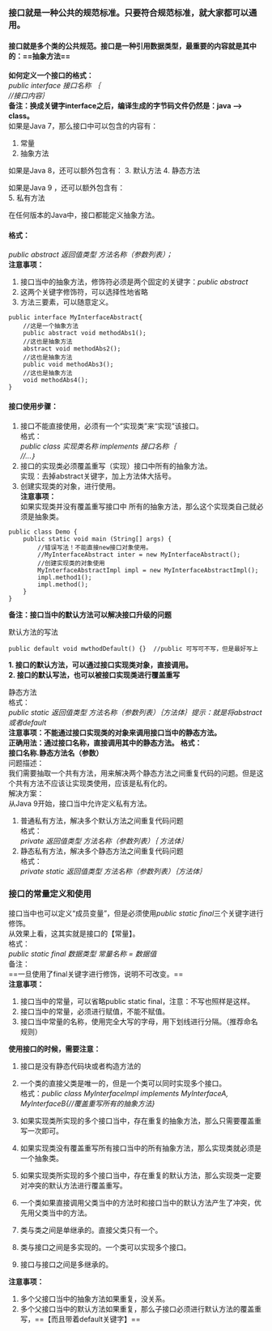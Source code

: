 ### 接口就是一种公共的规范标准。只要符合规范标准，就大家都可以通用。
#### 接口就是多个类的公共规范。接口是一种引用数据类型，最重要的内容就是其中的：==抽象方法==  
**如何定义一个接口的格式：**  
*public interface 接口名称 ｛  
  //接口内容｝*  
  **备注：换成关键字interface之后，编译生成的字节码文件仍然是：java --> class。**  
如果是Java 7，那么接口中可以包含的内容有：  
  1. 常量
  2. 抽象方法  
    
如果是Java 8，还可以额外包含有：
3. 默认方法
4. 静态方法  
  
如果是Java 9 ，还可以额外包含有：  
5. 私有方法   
  
在任何版本的Java中，接口都能定义抽象方法。  
#### 格式：  
*public abstract 返回值类型 方法名称（参数列表）；*  
**注意事项：**
1. 接口当中的抽象方法，修饰符必须是两个固定的关键字：*public abstract*
2. 这两个关键字修饰符，可以选择性地省略
3. 方法三要素，可以随意定义。
```
public interface MyInterfaceAbstract{
    //这是一个抽象方法
    public abstract void methodAbs1();
    //这也是抽象方法
    abstract void methodAbs2();
    //这也是抽象方法
    public void methodAbs3();
    //这也是抽象方法
    void methodAbs4();
}
```
#### 接口使用步骤：
1. 接口不能直接使用，必须有一个“实现类”来“实现”该接口。  
格式：  
*public class 实现类名称 implements 接口名称｛  
//...｝*
2. 接口的实现类必须覆盖重写（实现）接口中所有的抽象方法。  
实现：去掉abstract关键字，加上方法体大括号。
3. 创建实现类的对象，进行使用。  
**注意事项：**  
如果实现类并没有覆盖重写接口中 所有的抽象方法，那么这个实现类自己就必须是抽象类。
```
public class Demo {
    public static void main (String[] args) {
        //错误写法！不能直接new接口对象使用。
        //MyInterfaceAbstract inter = new MyInterfaceAbstract();
        //创建实现类的对象使用
        MyInterfaceAbstractImpl impl = new MyInterfaceAbstractImpl();
        impl.method1();
        impl.method();
    }
}
```
**备注：接口当中的默认方法可以解决接口升级的问题**
  
  默认方法的写法
  ```
  public default void mwthodDefault() {}  //public 可写可不写，但是最好写上
  ```
  **1. 接口的默认方法，可以通过接口实现类对象，直接调用。**   
  **2. 接口的默认写法，也可以被接口实现类进行覆盖重写**
   
   静态方法  
   格式：  
   *public static 返回值类型 方法名称（参数列表）｛方法体｝提示：就是将abstract或者default*  
   **注意事项：不能通过接口实现类的对象来调用接口当中的静态方法。  
   正确用法：通过接口名称，直接调用其中的静态方法。**
   **格式：  
   接口名称.静态方法名（参数）**  
   问题描述：  
   我们需要抽取一个共有方法，用来解决两个静态方法之间重复代码的问题。但是这个共有方法不应该让实现类使用，应该是私有化的。  
   解决方案：  
   从Java 9开始，接口当中允许定义私有方法。
   1. 普通私有方法，解决多个默认方法之间重复代码问题  
   格式：  
*private 返回值类型 方法名称（参数列表）｛
方法体｝*
2. 静态私有方法，解决多个静态方法之间重复代码问题  
格式：  
*private static 返回值类型 方法名称（参数列表）｛方法体｝*


### 接口的常量定义和使用
接口当中也可以定义“成员变量”，但是必须使用*public static final*三个关键字进行修饰。  
从效果上看，这其实就是接口的【常量】。  
格式：  
*public static final 数据类型 常量名称 = 数据值*  
备注：  
==一旦使用了final关键字进行修饰，说明不可改变。==  
**注意事项：**  
1. 接口当中的常量，可以省略public static final，注意：不写也照样是这样。
2. 接口当中的常量，必须进行赋值，不能不赋值。
3. 接口当中常量的名称，使用完全大写的字母，用下划线进行分隔。（推荐命名规则）  
  
**使用接口的时候，需要注意：**
1. 接口是没有静态代码块或者构造方法的
2. 一个类的直接父类是唯一的，但是一个类可以同时实现多个接口。  
格式：*public class MyInterfaceImpl implements MyInterfaceA, MyInterfaceB{//覆盖重写所有的抽象方法}*
3. 如果实现类所实现的多个接口当中，存在重复的抽象方法，那么只需要覆盖重写一次即可。
4. 如果实现类没有覆盖重写所有接口当中的所有抽象方法，那么实现类就必须是一个抽象类。
5. 如果实现类所实现的多个接口当中，存在重复的默认方法，那么实现类一定要对冲突的默认方法进行覆盖重写。
6. 一个类如果直接调用父类当中的方法时和接口当中的默认方法产生了冲突，优先用父类当中的方法。  
  
  
1. 类与类之间是单继承的。直接父类只有一个。
2. 类与接口之间是多实现的。一个类可以实现多个接口。
3. 接口与接口之间是多继承的。  
  
**注意事项：**
1. 多个父接口当中的抽象方法如果重复，没关系。
2. 多个父接口当中的默认方法如果重复，那么子接口必须进行默认方法的覆盖重写，==【而且带着default关键字】==
